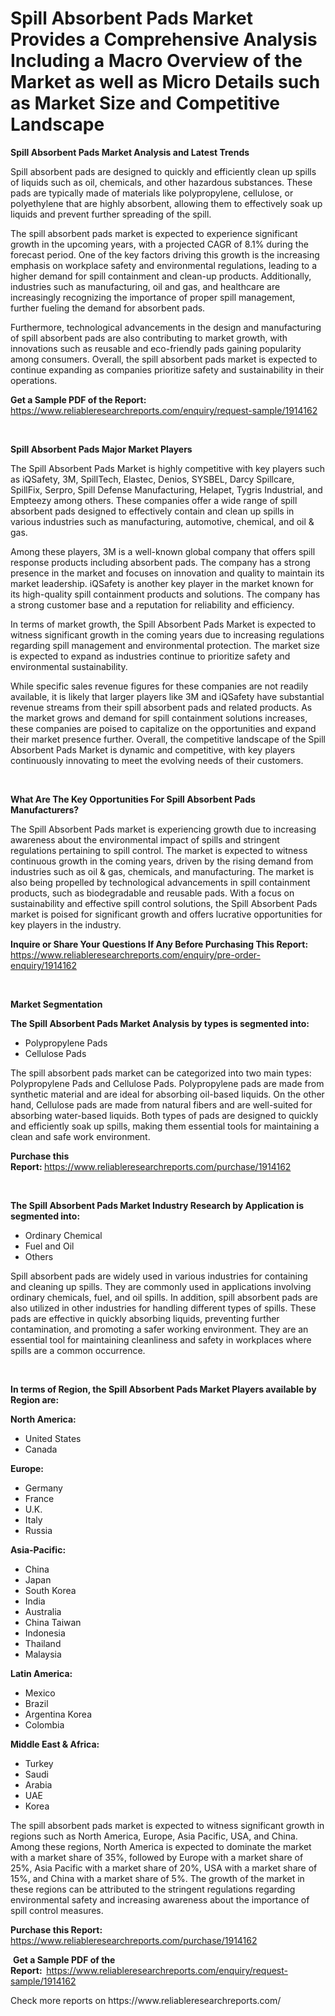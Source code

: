 <p><h1>Spill Absorbent Pads Market Provides a Comprehensive Analysis Including a Macro Overview of the Market as well as Micro Details such as Market Size and Competitive Landscape</h1></p><p><strong>Spill Absorbent Pads Market Analysis and Latest Trends</strong></p>
<p><p>Spill absorbent pads are designed to quickly and efficiently clean up spills of liquids such as oil, chemicals, and other hazardous substances. These pads are typically made of materials like polypropylene, cellulose, or polyethylene that are highly absorbent, allowing them to effectively soak up liquids and prevent further spreading of the spill.</p><p>The spill absorbent pads market is expected to experience significant growth in the upcoming years, with a projected CAGR of 8.1% during the forecast period. One of the key factors driving this growth is the increasing emphasis on workplace safety and environmental regulations, leading to a higher demand for spill containment and clean-up products. Additionally, industries such as manufacturing, oil and gas, and healthcare are increasingly recognizing the importance of proper spill management, further fueling the demand for absorbent pads.</p><p>Furthermore, technological advancements in the design and manufacturing of spill absorbent pads are also contributing to market growth, with innovations such as reusable and eco-friendly pads gaining popularity among consumers. Overall, the spill absorbent pads market is expected to continue expanding as companies prioritize safety and sustainability in their operations.</p></p>
<p><strong>Get a Sample PDF of the Report:&nbsp;</strong> <a href="https://www.reliableresearchreports.com/enquiry/request-sample/1914162">https://www.reliableresearchreports.com/enquiry/request-sample/1914162</a></p>
<p>&nbsp;</p>
<p><strong>Spill Absorbent Pads Major Market Players</strong></p>
<p><p>The Spill Absorbent Pads Market is highly competitive with key players such as iQSafety, 3M, SpillTech, Elastec, Denios, SYSBEL, Darcy Spillcare, SpillFix, Serpro, Spill Defense Manufacturing, Helapet, Tygris Industrial, and Empteezy among others. These companies offer a wide range of spill absorbent pads designed to effectively contain and clean up spills in various industries such as manufacturing, automotive, chemical, and oil & gas.</p><p>Among these players, 3M is a well-known global company that offers spill response products including absorbent pads. The company has a strong presence in the market and focuses on innovation and quality to maintain its market leadership. iQSafety is another key player in the market known for its high-quality spill containment products and solutions. The company has a strong customer base and a reputation for reliability and efficiency.</p><p>In terms of market growth, the Spill Absorbent Pads Market is expected to witness significant growth in the coming years due to increasing regulations regarding spill management and environmental protection. The market size is expected to expand as industries continue to prioritize safety and environmental sustainability.</p><p>While specific sales revenue figures for these companies are not readily available, it is likely that larger players like 3M and iQSafety have substantial revenue streams from their spill absorbent pads and related products. As the market grows and demand for spill containment solutions increases, these companies are poised to capitalize on the opportunities and expand their market presence further. Overall, the competitive landscape of the Spill Absorbent Pads Market is dynamic and competitive, with key players continuously innovating to meet the evolving needs of their customers.</p></p>
<p>&nbsp;</p>
<p><strong>What Are The Key Opportunities For Spill Absorbent Pads Manufacturers?</strong></p>
<p><p>The Spill Absorbent Pads market is experiencing growth due to increasing awareness about the environmental impact of spills and stringent regulations pertaining to spill control. The market is expected to witness continuous growth in the coming years, driven by the rising demand from industries such as oil & gas, chemicals, and manufacturing. The market is also being propelled by technological advancements in spill containment products, such as biodegradable and reusable pads. With a focus on sustainability and effective spill control solutions, the Spill Absorbent Pads market is poised for significant growth and offers lucrative opportunities for key players in the industry.</p></p>
<p><strong>Inquire or Share Your Questions If Any Before Purchasing This Report:</strong> <a href="https://www.reliableresearchreports.com/enquiry/pre-order-enquiry/1914162">https://www.reliableresearchreports.com/enquiry/pre-order-enquiry/1914162</a></p>
<p>&nbsp;</p>
<p><strong>Market Segmentation</strong></p>
<p><strong>The Spill Absorbent Pads Market Analysis by types is segmented into:</strong></p>
<p><ul><li>Polypropylene Pads</li><li>Cellulose Pads</li></ul></p>
<p><p>The spill absorbent pads market can be categorized into two main types: Polypropylene Pads and Cellulose Pads. Polypropylene pads are made from synthetic material and are ideal for absorbing oil-based liquids. On the other hand, Cellulose pads are made from natural fibers and are well-suited for absorbing water-based liquids. Both types of pads are designed to quickly and efficiently soak up spills, making them essential tools for maintaining a clean and safe work environment.</p></p>
<p><strong>Purchase this Report:&nbsp;</strong><a href="https://www.reliableresearchreports.com/purchase/1914162">https://www.reliableresearchreports.com/purchase/1914162</a></p>
<p>&nbsp;</p>
<p><strong>The Spill Absorbent Pads Market Industry Research by Application is segmented into:</strong></p>
<p><ul><li>Ordinary Chemical</li><li>Fuel and Oil</li><li>Others</li></ul></p>
<p><p>Spill absorbent pads are widely used in various industries for containing and cleaning up spills. They are commonly used in applications involving ordinary chemicals, fuel, and oil spills. In addition, spill absorbent pads are also utilized in other industries for handling different types of spills. These pads are effective in quickly absorbing liquids, preventing further contamination, and promoting a safer working environment. They are an essential tool for maintaining cleanliness and safety in workplaces where spills are a common occurrence.</p></p>
<p>&nbsp;</p>
<p><strong>In terms of Region, the Spill Absorbent Pads Market Players available by Region are:</strong></p>
<p>
    <p> <strong> North America: </strong>
        <ul>
            <li>United States</li>
            <li>Canada</li>
        </ul>
        </p> 
    <p> <strong> Europe: </strong>
        <ul>
            <li>Germany</li>
            <li>France</li>
            <li>U.K.</li>
            <li>Italy</li>
            <li>Russia</li>
        </ul>
        </p> 
    <p> <strong> Asia-Pacific: </strong>
        <ul>
            <li>China</li>
            <li>Japan</li>
            <li>South Korea</li>
            <li>India</li>
            <li>Australia</li>
            <li>China Taiwan</li>
            <li>Indonesia</li>
            <li>Thailand</li>
            <li>Malaysia</li>
        </ul>
        </p> 
    <p> <strong> Latin America: </strong>
        <ul>
            <li>Mexico</li>
            <li>Brazil</li>
            <li>Argentina Korea</li>
            <li>Colombia</li>
        </ul>
        </p> 
    <p> <strong> Middle East & Africa: </strong>
        <ul>
            <li>Turkey</li>
            <li>Saudi</li>
            <li>Arabia</li>
            <li>UAE</li>
            <li>Korea</li>
        </ul>
    </p>
    </p>
<p><p>The spill absorbent pads market is expected to witness significant growth in regions such as North America, Europe, Asia Pacific, USA, and China. Among these regions, North America is expected to dominate the market with a market share of 35%, followed by Europe with a market share of 25%, Asia Pacific with a market share of 20%, USA with a market share of 15%, and China with a market share of 5%. The growth of the market in these regions can be attributed to the stringent regulations regarding environmental safety and increasing awareness about the importance of spill control measures.</p></p>
<p><strong>Purchase this Report: </strong><a href="https://www.reliableresearchreports.com/purchase/1914162">https://www.reliableresearchreports.com/purchase/1914162</a></p>
<p>&nbsp;<strong>Get a Sample PDF of the Report:&nbsp;&nbsp;</strong><a href="https://www.reliableresearchreports.com/enquiry/request-sample/1914162">https://www.reliableresearchreports.com/enquiry/request-sample/1914162</a></p>
<p><strong></strong></p>
<p>Check more reports on https://www.reliableresearchreports.com/</p>